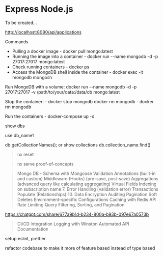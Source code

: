 # Express Node.js

To be created...

<http://localhost:8080/api/applications>

Commands

- Pulling a docker image - docker pull mongo:latest
- Running the image into a container - docker run --name mongodb -d -p 27017:27017 mongo:latest
- Check running containers - docker ps
- Access the MongoDB shell inside the container - docker exec -it mongodb mongosh

Run MongoDB with a volume: docker run --name mongodb -d -p 27017:27017 -v /path/to/your/data:/data/db mongo:latest

Stop the container: - docker stop mongodb
docker rm mongodb - docker rm mongodb

Run the containers - docker-compose up -d

show dbs

use db_name1

db.getCollectionNames(); or show collections
db.collection_name.find()

> nx reset

> nx serve proof-of-concepts

> Mongo DB -
> Schema with Mongoose
> Validation Annotations (built-in and custom)
> Middleware (Hooks) (pre-save, post-save)
> Aggregations (advanced query like calculating aggregating)
> Virtual Fields
> Indexing on subscription name 7. Error Handling (validation error)
> Transactions
> Populate (Relationships) 10. Data Encryption
> Auditing
> Pagination
> Soft Deletes
> Environment-specific Configurations
> Caching with Redis
> API Rate Limiting
> Query Filtering, Sorting, and Pagination

<https://chatgpt.com/share/677a9b1d-b234-800a-b93b-097e67a0573b>

> CI/CD Integration
> Logging with Winston
> Automated API Documentation

setup eslint, prettier

refactor codebase to make it more of feature based instead of type based
